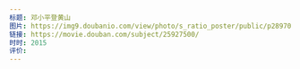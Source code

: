 ```yaml
---
标题: 邓小平登黄山
图片: https://img9.doubanio.com/view/photo/s_ratio_poster/public/p2897027286.webp
链接: https://movie.douban.com/subject/25927500/
时时: 2015
评价:
---
```


